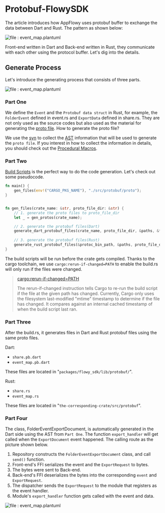 # Protobuf-FlowySDK

The article introduces how AppFlowy uses protobuf buffer to exchange the data between Dart and Rust. The pattern as
shown below:

![file : event_map.plantuml](https://raw.githubusercontent.com/AppFlowy-IO/docs/main/uml/output/FlowySDK-FFI.svg)

Front-end written in Dart and Back-end written in Rust, they communicate with each other using the protocol buffer.
Let's dig into the details.

## Generate Process
Let's introduce the generating process that consists of three parts.

![file : event_map.plantuml](https://raw.githubusercontent.com/AppFlowy-IO/docs/main/uml/output/FlowySDK-Protobuf_Code_Generation.svg)

### Part One
We define the `Event` and the `Protobuf data struct` in Rust, for example, the `FolderEvent` defined in event.rs and `ExportData` defined in share.rs.
They are not only used as the source codes but also used as the material for generating the [proto file](https://developers.google.com/protocol-buffers/docs/proto3).
How to generate the proto file?

We use the [syn](https://docs.rs/syn/latest/syn/) to collect the [AST](https://en.wikipedia.org/wiki/Abstract_syntax_tree) information that will be used to generate
the `proto file`. If you interest in how to collect the information in details, you should check out the [Procedural Macros](https://doc.rust-lang.org/reference/procedural-macros.html).


### Part Two
[Build Scripts](https://doc.rust-lang.org/cargo/reference/build-scripts.html) is the perfect way to do the code generation.
Let's check out some pseudocode.

```Rust
fn main() {
    gen_files(env!("CARGO_PKG_NAME"), "./src/protobuf/proto");
}


fn gen_files(crate_name: &str, proto_file_dir: &str) { 
    // 1. generate the proto files to proto_file_dir
    let _ = gen_protos(crate_name);

    // 2. generate the protobuf files(Dart)
    generate_dart_protobuf_files(crate_name, proto_file_dir, &paths, &file_names, &protoc_bin_path);
    
    // 3. generate the protobuf files(Rust)
    generate_rust_protobuf_files(&protoc_bin_path, &paths, proto_file_dir);
}
```

The build scripts will be run before the crate gets compiled. Thanks to the cargo toolchain, we use `cargo:rerun-if-changed=PATH`
to enable the build.rs will only run if the files were changed.

> [cargo:rerun-if-changed=PATH](https://doc.rust-lang.org/cargo/reference/build-scripts.html#rerun-if-changed)
>
> The rerun-if-changed instruction tells Cargo to re-run the build script if the file at the given path has changed.
Currently, Cargo only uses the filesystem last-modified "mtime" timestamp to determine if the file has changed.
It compares against an internal cached timestamp of when the build script last ran.

### Part Three
After the build.rs, it generates files in Dart and Rust protobuf files using the same proto files.

Dart:
* `share.pb.dart`
* `event_map.pb.dart`

These files are located in "`packages/flowy_sdk/lib/protobuf/`".

Rust:
* `share.rs`
* `event_map.rs`

These files are located in "`the-corresponding-crate/src/protobuf`".


### Part Four
The class, FolderEventExportDocument, is automatically generated in the Dart side using the AST from `Part One`. The function `export_handler` will
get called when the `ExportDocument` event happened. The calling route as the picture shown below.

1. Repository constructs the `FolderEventExportDocument` class, and call `send()` function.
2. Front-end's FFI serializes the event and the `ExportRequest` to bytes.
3. The bytes were sent to Back-end.
4. Back-end's FFI deserializes the bytes into the corresponding `event` and `ExportRequest`.
5. The dispatcher sends the `ExportRequest` to the module that registers as the event handler.
6. Module's `export_handler` function gets called with the event and data.

![file : event_map.plantuml](https://raw.githubusercontent.com/AppFlowy-IO/docs/main/uml/output/FlowySDK-Protobuf_Communication.svg)



